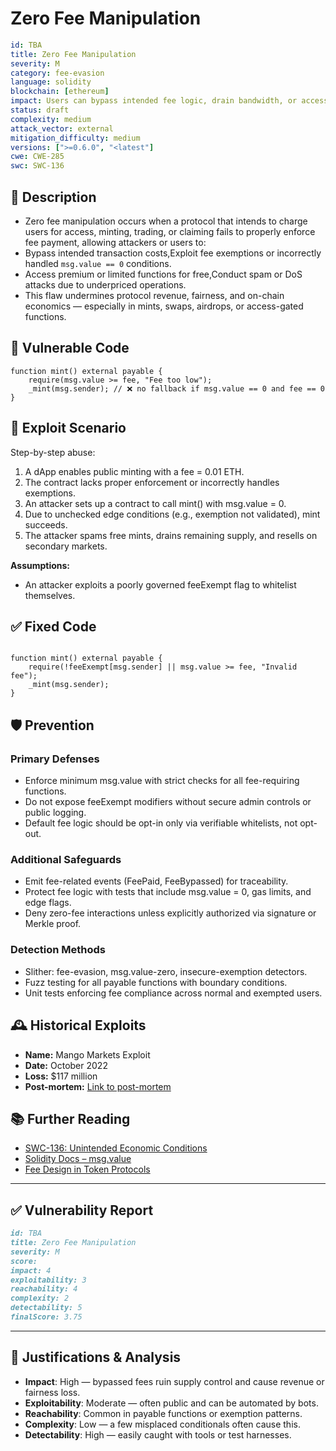 # Zero Fee Manipulation

```YAML
id: TBA
title: Zero Fee Manipulation 
severity: M
category: fee-evasion
language: solidity
blockchain: [ethereum]
impact: Users can bypass intended fee logic, drain bandwidth, or access premium actions for free
status: draft
complexity: medium
attack_vector: external
mitigation_difficulty: medium
versions: [">=0.6.0", "<latest"]
cwe: CWE-285
swc: SWC-136
```

## 📝 Description

- Zero fee manipulation occurs when a protocol that intends to charge users for access, minting, trading, or claiming fails to properly enforce fee payment, allowing attackers or users to:
- Bypass intended transaction costs,Exploit fee exemptions or incorrectly handled `msg.value == 0` conditions.
- Access premium or limited functions for free,Conduct spam or DoS attacks due to underpriced operations.
- This flaw undermines protocol revenue, fairness, and on-chain economics — especially in mints, swaps, airdrops, or access-gated functions.

## 🚨 Vulnerable Code

```solidity
function mint() external payable {
    require(msg.value >= fee, "Fee too low");
    _mint(msg.sender); // ❌ no fallback if msg.value == 0 and fee == 0
}
```

## 🧪 Exploit Scenario

Step-by-step abuse:

1. A dApp enables public minting with a fee = 0.01 ETH.
2. The contract lacks proper enforcement or incorrectly handles exemptions.
3. An attacker sets up a contract to call mint() with msg.value = 0.
4. Due to unchecked edge conditions (e.g., exemption not validated), mint succeeds.
5. The attacker spams free mints, drains remaining supply, and resells on secondary markets.

**Assumptions:**

- An attacker exploits a poorly governed feeExempt flag to whitelist themselves.

## ✅ Fixed Code

```solidity

function mint() external payable {
    require(!feeExempt[msg.sender] || msg.value >= fee, "Invalid fee");
    _mint(msg.sender);
}
```

## 🛡️ Prevention

### Primary Defenses

- Enforce minimum msg.value with strict checks for all fee-requiring functions.
- Do not expose feeExempt modifiers without secure admin controls or public logging.
- Default fee logic should be opt-in only via verifiable whitelists, not opt-out.

### Additional Safeguards

- Emit fee-related events (FeePaid, FeeBypassed) for traceability.
- Protect fee logic with tests that include msg.value = 0, gas limits, and edge flags.
- Deny zero-fee interactions unless explicitly authorized via signature or Merkle proof.

### Detection Methods

- Slither: fee-evasion, msg.value-zero, insecure-exemption detectors.
- Fuzz testing for all payable functions with boundary conditions.
- Unit tests enforcing fee compliance across normal and exempted users.

## 🕰️ Historical Exploits

- **Name:** Mango Markets Exploit 
- **Date:** October 2022 
- **Loss:** $117 million 
- **Post-mortem:** [Link to post-mortem](https://cryptodamus.io/en/articles/news/mango-markets-hack-defi-s-100m-wake-up-call-legal-drama-lessons-learned) 

## 📚 Further Reading

- [SWC-136: Unintended Economic Conditions](https://swcregistry.io/docs/SWC-136) 
- [Solidity Docs – msg.value](https://docs.soliditylang.org/en/latest/) 
- [Fee Design in Token Protocols](https://ethereum.org/en/developers/docs/gas/) 

---

## ✅ Vulnerability Report 

```markdown
id: TBA
title: Zero Fee Manipulation 
severity: M
score:
impact: 4         
exploitability: 3 
reachability: 4   
complexity: 2     
detectability: 5  
finalScore: 3.75

```

---

## 📄 Justifications & Analysis

- **Impact**: High — bypassed fees ruin supply control and cause revenue or fairness loss.
- **Exploitability**: Moderate — often public and can be automated by bots.
- **Reachability**: Common in payable functions or exemption patterns.
- **Complexity**: Low — a few misplaced conditionals often cause this.
- **Detectability**: High — easily caught with tools or test harnesses.